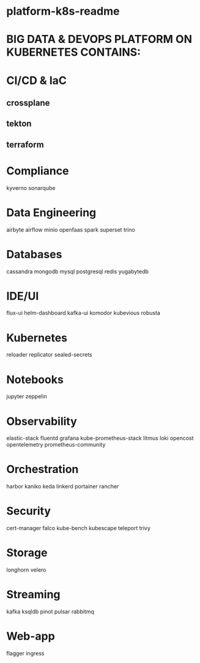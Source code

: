 # platform-k8s-readme

# BIG DATA & DEVOPS PLATFORM ON KUBERNETES CONTAINS:
# CI/CD & IaC
## crossplane
## tekton
## terraform

# Compliance
kyverno
sonarqube

# Data Engineering
airbyte
airflow
minio
openfaas
spark
superset
trino

# Databases
cassandra
mongodb
mysql
postgresql
redis
yugabytedb

# IDE/UI
flux-ui
helm-dashboard
kafka-ui
komodor
kubevious
robusta

# Kubernetes
reloader
replicator
sealed-secrets

# Notebooks
jupyter
zeppelin

# Observability
elastic-stack
fluentd
grafana
kube-prometheus-stack
litmus 
loki
opencost
opentelemetry
prometheus-community

# Orchestration
harbor
kaniko
keda
linkerd
portainer
rancher

# Security
cert-manager
falco
kube-bench
kubescape
teleport
trivy

# Storage
longhorn
velero

# Streaming
kafka
ksqldb
pinot
pulsar
rabbitmq

# Web-app
flagger
ingress
